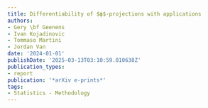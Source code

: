 ```yaml
---
title: Differentiability of $ϕ$-projections with applications
authors:
- Gery \bf Geenens
- Ivan Kojadinovic
- Tommaso Martini
- Jordan Van
date: '2024-01-01'
publishDate: '2025-03-13T03:10:59.010638Z'
publication_types:
- report
publication: '*arXiv e-prints*'
tags:
- Statistics - Methodology
---
```

